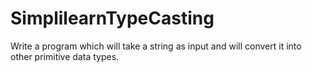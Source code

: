 # SimplilearnTypeCasting
Write a program which will take a string as input and will convert it into other primitive data types.
